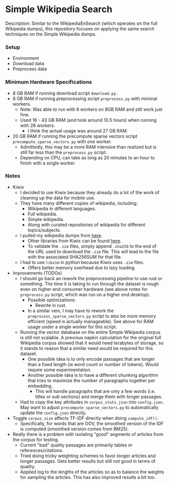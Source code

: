 # Simple Wikipedia Search

Description: Similar to the WikipediaEnSearch (which operates on the full Wikipedia dumps), this repository focuses on applying the same search techniques on the Simple Wikipedia dumps.


### Setup

 - Environment
 - Download data
 - Preprocess data


### Minimum Hardware Specifications

 - 8 GB RAM if running download script `download.py`.
 - 8 GB RAM if running preprocessing script `preprocess.py` with minimal workers.
     - Note: Was able to run with 8 workers on 8GB RAM and still work just fine.
     - Used 16 - 43 GB RAM (and took around 10.5 hours) when running with 28 workers.
         - I think the actual usage was around 27 GB RAM.
 - 20 GB RAM if running the precompute sparse vectors script `precompute_sparse_vectors.py` with one worker.
     - Admittedly, this may be a more RAM intensive than realized but is still far less than the `preprocess.py` script.
     - Depending on CPU, can take as long as 20 minutes to an hour to finish with a single worker.



### Notes

 - Kiwix
     - I decided to use Kiwix because they already do a lot of the work of cleaning up the data for mobile use.
     - They have many different copies of wikipedia, including:
         - Wikipedia in different languages.
         - Full wikipedia.
         - Simple wikipedia.
         - Along with curated repositories of wikipedia for different topics/subjects.
     - I pulled my wikipedia dumps from [here](https://download.kiwix.org/zim/wikipedia/).
         - Other libraries from Kiwix can be found [here](https://download.kiwix.org/zim/).
         - To validate the `.zim` files, simply append `.sha256` to the end of the URL used to download the `.zim` file. This will lead to the file with the associated SHA256SUM for that file.
     - I had to use `libzim` in python because Kiwix uses `.zim` files.
         - Offers better memory overhead due to lazy loading.
 - Improvements (TODOs)
     - I should go back an rework the preprocessing pipeline to use rust or something. The time it is taking to run through the dataset is rough even on higher end consumer hardware (see above notes for `preprocess.py` script, which was run on a higher end desktop).
         - Possible optimizations:
             - Rewrite in rust.
         - In a similar vein, I may have to rework the `preprocess_sparse_vectors.py` script to also be more memory efficient (speed is actually manageable). See above for RAM usage under a single worker for this script.
     - Running the vector database on the entire Simple Wikipedia corpus is still not scalable. A previous napkin calculation for the original full Wikipedia corpus showed that it would need terabytes of storage, so it stands to reason that a similar need would be required for this dataset. 
         - One possible idea is to only encode passages that are longer than a fixed length (ie word count or number of tokens). Would require some experimentation.
         - Another possible idea is to have a different chunking algorithm that tries to maximize the number of paragraphs together per embedding.
             - This will handle paragraphs that are only a few words (i.e. titles or sub sections) and merge them with longer passages.
     - Had to copy the key attributes in `corpus_stats.json` into `config.json`. May want to adjust `precompute_sparse_vectors.py` to automatically update the `config.json` directly.
 - Toggle `corpus_size` affects TF-IDF directly when doing `compute_idf()`.
     - Specifically, for words that are OOV, the smoothed version of the IDF is computed (smoothed version comes from BM25).
 - Really there is a problem with isolating "good" segments of articles from the corpus for testing.
     - Current "bad" quality passages are primarily tables or references/citations.
     - Tried doing tricky weighting schemes to favor longer articles and longer passages. Gets better results but still not good in terms of quality.
     - Applied log to the lengths of the articles so as to balance the weights for sampling the articles. This has also improved results a bit too. 
